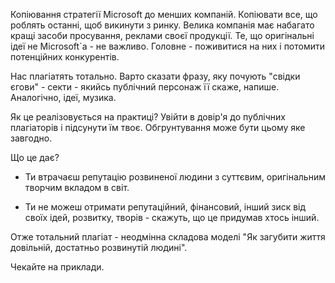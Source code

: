 Копіювання стратегії Microsoft до менших компаній. Копіювати все, що роблять останні, щоб викинути з ринку. Велика компанія має набагато кращі засоби просування, реклами своєї продукції. Те, що оригінальні ідеї не Microsoft`а - не важливо. Головне - поживитися на них і потомити потенційних конкурентів.

Нас плагіатять тотально. Варто сказати фразу, яку почують "свідки єгови" - секти - якийсь публічний персонаж її скаже, напише. Аналогічно, ідеї, музика. 

Як це реалізовується на практиці? Увійти в довір'я до публічних плагіаторів і підсунути їм твоє. Обгрунтування може бути цьому яке завгодно.

Що це дає?

* Ти втрачаєш репутацію розвиненої людини з суттєвим, оригінальним творчим вкладом в світ.

* Ти не можеш отримати репутаційний, фінансовий, інший зиск від своїх ідей, розвитку, творів - скажуть, що це придумав хтось інший.

Отже тотальний плагіат - неодмінна складова моделі "Як загубити життя довільній, достатньо розвинутій людині". 

Чекайте на приклади.
